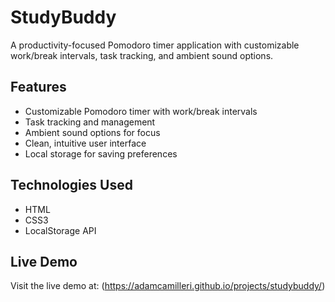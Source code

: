 # StudyBuddy

A productivity-focused Pomodoro timer application with customizable work/break intervals, task tracking, and ambient sound options.

## Features

- Customizable Pomodoro timer with work/break intervals
- Task tracking and management
- Ambient sound options for focus
- Clean, intuitive user interface
- Local storage for saving preferences

## Technologies Used

- HTML
- CSS3
- LocalStorage API

## Live Demo

Visit the live demo at: (https://adamcamilleri.github.io/projects/studybuddy/)

